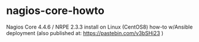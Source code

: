# nagios-core-howto
Nagios Core 4.4.6 / NRPE 2.3.3 install on Linux (CentOS8) how-to w/Ansible deployment
(also published at: https://pastebin.com/v3bSHi23 )
